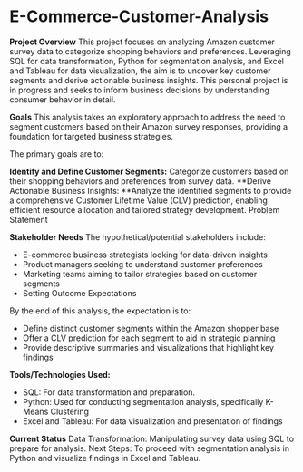 # E-Commerce-Customer-Analysis

**Project Overview**
This project focuses on analyzing Amazon customer survey data to categorize shopping behaviors and preferences. Leveraging SQL for data transformation, Python for segmentation analysis, and Excel and Tableau for data visualization, the aim is to uncover key customer segments and derive actionable business insights. This personal project is in progress and seeks to inform business decisions by understanding consumer behavior in detail.

**Goals**
This analysis takes an exploratory approach to address the need to segment customers based on their Amazon survey responses, providing a foundation for targeted business strategies.

The primary goals are to:

**Identify and Define Customer Segments:** Categorize customers based on their shopping behaviors and preferences from survey data.
**Derive Actionable Business Insights: **Analyze the identified segments to provide a comprehensive Customer Lifetime Value (CLV) prediction, enabling efficient resource allocation and tailored strategy development.
Problem Statement

**Stakeholder Needs**
The hypothetical/potential stakeholders include:

- E-commerce business strategists looking for data-driven insights
- Product managers seeking to understand customer preferences
- Marketing teams aiming to tailor strategies based on customer segments
- Setting Outcome Expectations
  
By the end of this analysis, the expectation is to:

- Define distinct customer segments within the Amazon shopper base
- Offer a CLV prediction for each segment to aid in strategic planning
- Provide descriptive summaries and visualizations that highlight key findings

**Tools/Technologies Used:**
- SQL: For data transformation and preparation.
- Python: Used for conducting segmentation analysis, specifically K-Means Clustering
- Excel and Tableau: For data visualization and presentation of findings
  
**Current Status**
Data Transformation: Manipulating survey data using SQL to prepare for analysis.
Next Steps: To proceed with segmentation analysis in Python and visualize findings in Excel and Tableau.
